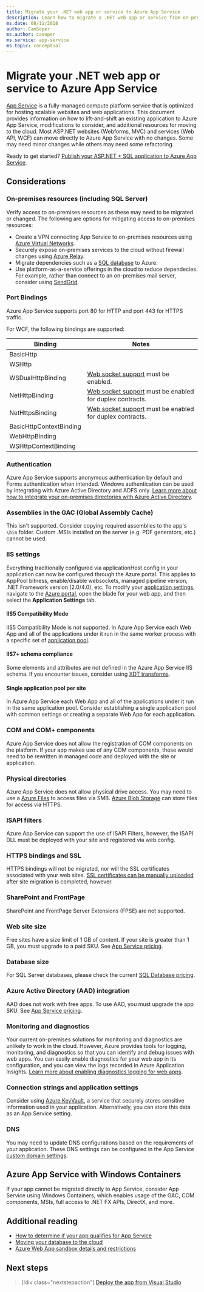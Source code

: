 ```yaml
---
title: Migrate your .NET web app or service to Azure App Service
description: Learn how to migrate a .NET web app or service from on-premises to Azure App Service.
ms.date: 08/11/2018
author: CamSoper
ms.author: casoper
ms.service: app-service
ms.topic: conceptual
---
```


# Migrate your .NET web app or service to Azure App Service 

[App Service](https://docs.microsoft.com/azure/app-service/app-service-web-overview#why-use-web-apps) is a fully-managed compute platform service that is optimized for hosting scalable websites and web applications. This document provides information on how to lift-and-shift an existing application to Azure App Service, modifications to consider, and additional resources for moving to the cloud. Most ASP.NET websites (Webforms, MVC) and services (Web API, WCF) can move directly to Azure App Service with no changes. Some may need minor changes while others may need some refactoring.

Ready to get started? [Publish your ASP.NET + SQL application to Azure App Service](https://go.microsoft.com/fwlink/?linkid=863214).

## Considerations

### On-premises resources (including SQL Server)

Verify access to on-premises resources as these may need to be migrated or changed. The following are options for mitigating access to on-premises resources:

* Create a VPN connecting App Service to on-premises resources using [Azure Virtual Networks](https://docs.microsoft.com/azure/app-service/web-sites-integrate-with-vnet).
* Securely expose on-premises services to the cloud without firewall changes using [Azure Relay](https://docs.microsoft.com/azure/service-bus-relay/relay-what-is-it).
* Migrate dependencies such as a [SQL database](https://go.microsoft.com/fwlink/?linkid=863217) to Azure.
* Use platform-as-a-service offerings in the cloud to reduce dependecies. For example, rather than connect to an on-premises mail server, consider using [SendGrid](https://docs.microsoft.com/azure/sendgrid-dotnet-how-to-send-email). 

### Port Bindings

Azure App Service supports port 80 for HTTP and port 443 for HTTPS traffic.

For WCF, the following bindings are supported:

Binding | Notes
--------|--------
BasicHttp | 
WSHttp | 
WSDualHttpBinding | [Web socket support](https://docs.microsoft.com/azure/app-service/web-sites-configure) must be enabled.
NetHttpBinding | [Web socket support](https://docs.microsoft.com/azure/app-service/web-sites-configure) must be enabled for duplex contracts.
NetHttpsBinding | [Web socket support](https://docs.microsoft.com/azure/app-service/web-sites-configure) must be enabled for duplex contracts.
BasicHttpContextBinding |
WebHttpBinding |
WSHttpContextBinding |

### Authentication

Azure App Service supports anonymous authentication by default and Forms authentication when intended. Windows authentication can be used by integrating with Azure Active Directory and ADFS only. [Learn more about how to integrate your on-premises directories with Azure Active Directory](https://docs.microsoft.com/azure/active-directory/connect/active-directory-aadconnect).

### Assemblies in the GAC (Global Assembly Cache) 

This isn't supported. Consider copying required assemblies to the app's `\bin` folder. Custom .MSIs installed on the server (e.g. PDF generators, etc.) cannot be used.  

### IIS settings
Everything traditionally configured via applicationHost.config in your application can now be configured through the Azure portal. This applies to AppPool bitness, enable/disable websockets, managed pipeline version, .NET Framework version (2.0/4.0), etc. To modify your [application settings](https://docs.microsoft.com/azure/app-service/web-sites-configure), navigate to the [Azure portal](https://portal.azure.com), open the blade for your web app, and then select the **Application Settings** tab.

#### IIS5 Compatibility Mode
IIS5 Compatibility Mode is not supported. In Azure App Service each Web App and all of the applications under it run in the same worker process with a specific set of [application pool](http://technet.microsoft.com/library/cc735247(v=WS.10).aspx).

#### IIS7+ schema compliance  
Some elements and attributes are not defined in the Azure App Service IIS schema. If you encounter issues, consider using [XDT transforms](http://azure.microsoft.com/documentation/articles/web-sites-transform-extend/).

#### Single application pool per site  
In Azure App Service each Web App and all of the applications under it run in the same application pool. Consider establishing a single application pool with common settings or creating a separate Web App for each application.

### COM and COM+ components  
Azure App Service does not allow the registration of COM components on the platform. If your app makes use of any COM components, these would need to be rewritten in managed code and deployed with the site or application.  

### Physical directories 
Azure App Service does not allow physical drive access. You may need to use a [Azure Files](https://docs.microsoft.com/azure/storage/files/storage-files-introduction) to access files via SMB. [Azure Blob Storage](https://docs.microsoft.com/azure/storage/blobs/storage-blobs-introduction) can store files for access via HTTPS.  

### ISAPI filters  
Azure App Service can support the use of ISAPI Filters, however, the ISAPI DLL must be deployed with your site and registered via web.config.  

### HTTPS bindings and SSL 
HTTPS bindings will not be migrated, nor will the SSL certificates associated with your web sites. [SSL certificates can be manually uploaded](https://docs.microsoft.com/azure/app-service/app-service-web-tutorial-custom-ssl) after site migration is completed, however.  

### SharePoint and FrontPage 
SharePoint and FrontPage Server Extensions (FPSE) are not supported.

### Web site size  
Free sites have a size limit of 1 GB of content. If your site is greater than 1 GB, you must upgrade to a paid SKU. See [App Service pricing](https://azure.microsoft.com/pricing/details/app-service/windows/). 

### Database size  
For SQL Server databases, please check the current [SQL Database pricing](http://azure.microsoft.com/pricing/details/sql-database).  

### Azure Active Directory (AAD) integration  
AAD does not work with free apps. To use AAD, you must upgrade the app SKU. See [App Service pricing](https://azure.microsoft.com/pricing/details/app-service/windows/).

### Monitoring and diagnostics
Your current on-premises solutions for monitoring and diagnostics are unlikely to work in the cloud. However, Azure provides tools for logging, monitoring, and diagnostics so that you can identify and debug issues with web apps. You can easily enable diagnostics for your web app in its configuration, and you can view the logs recorded in Azure Application Insights. [Learn more about enabling diagnostics logging for web apps](https://docs.microsoft.com/azure/app-service/web-sites-enable-diagnostic-log).

### Connection strings and application settings
Consider using [Azure KeyVault](https://docs.microsoft.com/azure/key-vault/), a service that securely stores sensitive information used in your application. Alternatively, you can store this data as an App Service setting.

### DNS
You may need to update DNS configurations based on the requirements of your application. These DNS settings can be configured in the App Service [custom domain settings](https://docs.microsoft.com/azure/app-service/app-service-web-tutorial-custom-domain). 

## Azure App Service with Windows Containers
If your app cannot be migrated directly to App Service, consider App Service using Windows Containers, which enables usage of the GAC, COM components, MSIs, full access to .NET FX APIs, DirectX, and more.

## Additional reading

* [How to determine if your app qualifies for App Service](https://azure.microsoft.com/downloads/migration-assistant/)
* [Moving your database to the cloud](https://go.microsoft.com/fwlink/?linkid=863217)
* [Azure Web App sandbox details and restrictions](https://github.com/projectkudu/kudu/wiki/Azure-Web-App-sandbox)

## Next steps

> [!div class="nextstepaction"]
> [Deploy the app from Visual Studio](https://docs.microsoft.com/visualstudio/deployment/quickstart-deploy-to-azure?view=vs-2017)
